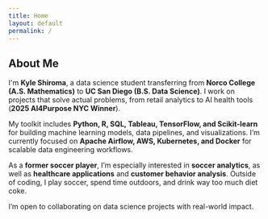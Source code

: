 ```yaml
---
title: Home
layout: default
permalink: /
---
```


<h2>About Me</h2>
<p>
  I'm <strong>Kyle Shiroma</strong>, a data science student transferring from <strong>Norco College (A.S. Mathematics)</strong> 
  to <strong>UC San Diego (B.S. Data Science)</strong>. I work on projects that solve actual problems, from retail analytics to AI health tools 
  (<strong>2025 AI4Purpose NYC Winner</strong>).
</p>
<p>
  My toolkit includes <strong>Python, R, SQL, Tableau, TensorFlow, and Scikit-learn</strong> for building machine learning models, 
  data pipelines, and visualizations. I’m currently focused on <strong>Apache Airflow, AWS, Kubernetes, and Docker</strong> 
  for scalable data engineering workflows.
</p>
<p>
  As a <strong>former soccer player</strong>, I’m especially interested in <strong>soccer analytics</strong>, as well as <strong>healthcare applications</strong> 
  and <strong>customer behavior analysis</strong>. Outside of coding, I play soccer, spend time outdoors, and drink way too much diet coke.
</p>
<p>
  I’m open to collaborating on data science projects with real-world impact.
</p>
